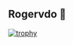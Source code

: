 ## Rogervdo 👋

[![trophy](https://github-profile-trophy.vercel.app/?username=rogervdo)](https://github.com/ryo-ma/github-profile-trophy)
